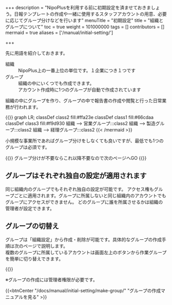 +++
description = "NipoPlusを利用する前に初期設定を済ませておきましょう。日報テンプレートの作成や一緒に使用するスタッフアカウントの用意、必要に応じてグループ分けなどを行います"
menuTitle = "初期設定"
title = "組織とグループについて"
toc = true
weight = 101000000
tags = []
contributors = []
mermaid = true
aliases = ['/manual/initial-setting/']

+++


先に用語を紹介しておきます。

<dl>
<dt>組織</dt>
<dd>NipoPlus上の一番上位の単位です。１企業につき１つです</dd>
<dt>グループ</dt>
<dd>組織の中にいくつでも作成できます。<br>アカウント作成時に1つのグループが自動で作成されています</dd>
</dl>

組織の中にグループを作り、グループの中で報告書の作成や閲覧と行った日常業務が行われます。


{{<mermaid align="center">}}
graph LR;
  classDef class2 fill:#ffa23e
  classDef class1 fill:#66cdaa
  classDef class3 fill:#f9d930
  組織 --> 営業グループ:::class2
  組織 --> 製造グループ:::class2
  組織 --> 経理グループ:::class2
{{< /mermaid >}}

小規模な事業所であればグループ分けをしなくても良いですが、最低でも1つのグループは必須です。


{{<alice pos="right" icon="ok">}}
グループ分けが不要ならこれ以降不要なので次のページへGO
{{</alice>}}

## グループはそれぞれ独自の設定が適用されます

同じ組織内のグループでもそれぞれ独自の設定が可能です。
アクセス権もグループごとに適用されます。グループに所属しないと同じ組織内のアカウントでもグループにアクセスができません。
どのグループに誰を所属させるかは組織の管理者が設定できます。


## グループの切替え

グループは「組織設定」から作成・削除が可能です。具体的なグループの作成手順は次のページで説明します。  
複数のグループに所属しているアカウントは画面左上のボタンから作業グループを簡単に切り替えできます。


{{<icatch filename="switch" msg="グループの切替は 画面左上から操作" title="作業グループの切り替え" fontsize="30px" alice="ok" >}}

※グループの作成には管理者権限が必要です。

{{<btnCenter "/docs/manual/initial-setting/make-group/" "グループの作成マニュアルを見る" >}}
